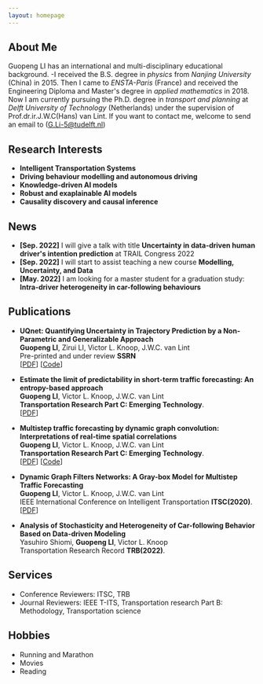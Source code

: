 ```yaml
---
layout: homepage
---
```


## About Me
Guopeng LI has an international and multi-disciplinary educational background. 
-I received the B.S. degree in *physics* from *Nanjing University* (China) in 2015. Then I came to *ENSTA-Paris* (France) and received the Engineering Diploma and Master's degree in *applied mathematics* in 2018. Now I am currently pursuing the Ph.D. degree in *transport and planning* at *Delft University of Technology* (Netherlands) under the supervision of Prof.dr.ir.J.W.C(Hans) van Lint. If you want to contact me, welcome to send an email to (G.Li-5@tudelft.nl)

## Research Interests

- **Intelligent Transportation Systems** 
- **Driving behaviour modelling and autonomous driving**
- **Knowledge-driven AI models**
- **Robust and exaplainable AI models**
- **Causality discovery and causal inference**

## News
- **[Sep. 2022]** I will give a talk with title **Uncertainty in data-driven human driver's intention prediction** at TRAIL Congress 2022
- **[Sep. 2022]** I will start to assist teaching a new course **Modelling, Uncertainty, and Data**
- **[May. 2022]** I am looking for a master student for a graduation study: **Intra-driver heterogeneity in car-following behaviours**

## Publications

- **UQnet: Quantifying Uncertainty in Trajectory Prediction by a Non-Parametric and Generalizable Approach**
  <br>
  **Guopeng LI**, Zirui LI, Victor L. Knoop, J.W.C. van Lint
  <br>
  Pre-printed and under review **SSRN**
  <br>
  [[PDF](https://papers.ssrn.com/sol3/papers.cfm?abstract_id=4241523)] [[Code](https://github.com/RomainLITUD/UQnet-arxiv)] 

- **Estimate the limit of predictability in short-term traffic forecasting: An entropy-based approach**
  <br>
  **Guopeng LI**, Victor L. Knoop, J.W.C. van Lint
  <br>
  **Transportation Research Part C: Emerging Technology**.
  <br>
  [[PDF](https://www.sciencedirect.com/science/article/pii/S0968090X22000535)]

- **Multistep traffic forecasting by dynamic graph convolution: Interpretations of real-time spatial correlations**
  <br>
  **Guopeng LI**, Victor L. Knoop, J.W.C. van Lint
  <br>
  **Transportation Research Part C: Emerging Technology**.
  <br>
  [[PDF](https://www.sciencedirect.com/science/article/pii/S0968090X21002011)] [[Code](https://github.com/RomainLITUD/Multistep-Traffic-Forecasting-by-Dynamic-Graph-Convolution)]
  
- **Dynamic Graph Filters Networks: A Gray-box Model for Multistep Traffic Forecasting**
  <br>
  **Guopeng LI**, Victor L. Knoop, J.W.C. van Lint
  <br>
  IEEE International Conference on Intelligent Transportation **ITSC(2020)**.
  <br>
  [[PDF](https://ieeexplore.ieee.org/xpl/conhome/9294153/proceeding)]
  
- **Analysis of Stochasticity and Heterogeneity of Car-following Behavior Based on Data-driven Modeling**
  <br>
  Yasuhiro Shiomi, **Guopeng LI**, Victor L. Knoop
  <br>
  Transportation Research Record **TRB(2022)**.

## Services

- Conference Reviewers: ITSC, TRB
- Journal Reviewers: IEEE T-ITS, Transportation research Part B: Methodology, Transportation science

## Hobbies

- Running and Marathon
- Movies
- Reading
